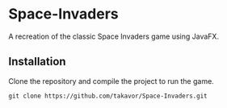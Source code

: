 # Space-Invaders
A recreation of the classic Space Invaders game using JavaFX.

## Installation
Clone the repository and compile the project to run the game.
```linux
git clone https://github.com/takavor/Space-Invaders.git
```
